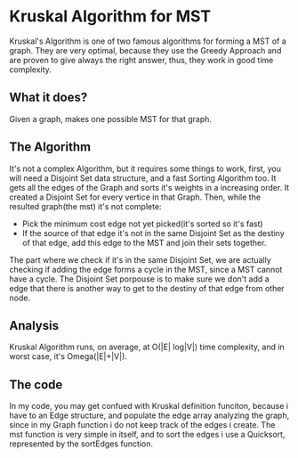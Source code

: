 # Kruskal Algorithm for MST
Kruskal's Algorithm is one of two famous algorithms for forming a MST of a graph. They are very optimal, because they use the Greedy Approach and are proven to give always the right answer, thus, they work in good time complexity.

## What it does?
Given a graph, makes one possible MST for that graph.

## The Algorithm
It's not a complex Algorithm, but it requires some things to work, first, you will need a Disjoint Set data structure, and a fast Sorting Algorithm too.
It gets all the edges of the Graph and sorts it's weights in a increasing order.
It created a Disjoint Set for every vertice in that Graph.
Then, while the resulted graph(the mst) it's not complete:
* Pick the minimum cost edge not yet picked(it's sorted so it's fast)
* If the source of that edge it's not in the same Disjoint Set as the destiny of that edge, add this edge to the MST and join their sets together.

The part where we check if it's in the same Disjoint Set, we are actually checking if adding the edge forms a cycle in the MST, since a MST cannot have a cycle. The Disjoint Set porpouse is to make sure we don't add a edge that there is another way to get to the destiny of that edge from other node.

## Analysis
Kruskal Algorithm runs, on average, at O(|E| log|V|) time complexity, and in worst case, it's Omega(|E|+|V|).

## The code
In my code, you may get confued with Kruskal definition funciton, because i have to an Edge structure, and populate the edge array analyzing the graph, since in my Graph function i do not keep track of the edges i create. 
The mst function is very simple in itself, and to sort the edges i use a Quicksort, represented by the sortEdges function.
